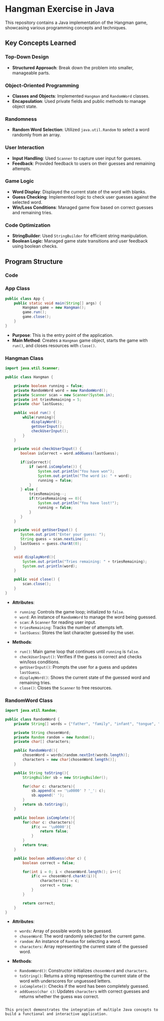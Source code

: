 # Hangman Exercise in Java

This repository contains a Java implementation of the Hangman game, showcasing various programming concepts and techniques.

## Key Concepts Learned

### Top-Down Design

- **Structured Approach**: Break down the problem into smaller, manageable parts.

### Object-Oriented Programming

- **Classes and Objects**: Implemented `Hangman` and `RandomWord` classes.
- **Encapsulation**: Used private fields and public methods to manage object state.

### Randomness

- **Random Word Selection**: Utilized `java.util.Random` to select a word randomly from an array.

### User Interaction

- **Input Handling**: Used `Scanner` to capture user input for guesses.
- **Feedback**: Provided feedback to users on their guesses and remaining attempts.

### Game Logic

- **Word Display**: Displayed the current state of the word with blanks.
- **Guess Checking**: Implemented logic to check user guesses against the selected word.
- **Win/Loss Conditions**: Managed game flow based on correct guesses and remaining tries.

### Code Optimization

- **StringBuilder**: Used `StringBuilder` for efficient string manipulation.
- **Boolean Logic**: Managed game state transitions and user feedback using boolean checks.

## Program Structure

### Code

### App Class

```java
public class App {
    public static void main(String[] args) {
        Hangman game = new Hangman();
        game.run();
        game.close();
    }
}
```

- **Purpose**: This is the entry point of the application.
- **Main Method**: Creates a `Hangman` game object, starts the game with `run()`, and closes resources with `close()`.

### Hangman Class

```java
import java.util.Scanner;

public class Hangman {

    private boolean running = false;
    private RandomWord word = new RandomWord();
    private Scanner scan = new Scanner(System.in);
    private int triesRemaining = 5;
    private char lastGuess;

    public void run() {
        while(running){
            displayWord();
            getUserInput();
            checkUserInput();
        }
    }

    private void checkUserInput() {
       boolean isCorrect = word.addGuess(lastGuess);

       if(isCorrect){
           if (word.isComplete()) {
               System.out.println("You have won");
               System.out.println("The word is: " + word);
               running = false;
           }
       } else {
           triesRemaining--;
           if(triesRemaining == 0){
               System.out.println("You have lost!");
               running = false;
           }
       }
    }

    private void getUserInput() {
       System.out.print("Enter your guess: ");
       String guess = scan.nextLine();
       lastGuess = guess.charAt(0);
    }

    void displayWord(){
        System.out.println("Tries remaining: " + triesRemaining);
        System.out.println(word);
    }

    public void close() {
        scan.close();
    }
}
```

- **Attributes**:
  - `running`: Controls the game loop; initialized to `false`.
  - `word`: An instance of `RandomWord` to manage the word being guessed.
  - `scan`: A `Scanner` for reading user input.
  - `triesRemaining`: Tracks the number of attempts left.
  - `lastGuess`: Stores the last character guessed by the user.

- **Methods**:
  - `run()`: Main game loop that continues until `running` is `false`.
  - `checkUserInput()`: Verifies if the guess is correct and checks win/loss conditions.
  - `getUserInput()`: Prompts the user for a guess and updates `lastGuess`.
  - `displayWord()`: Shows the current state of the guessed word and remaining tries.
  - `close()`: Closes the `Scanner` to free resources.

### RandomWord Class

```java
import java.util.Random;

public class RandomWord {
    private String[] words = {"father", "family", "infant", "tongue", "nothing", "longer", "explicit", "authority", "tombstone", "blacksmith", "likeness", "photographs", "regarding", "inscription"};

    private String chosenWord;
    private Random random = new Random();
    private char[] characters;

    public RandomWord(){
        chosenWord = words[random.nextInt(words.length)];
        characters = new char[chosenWord.length()];
    }

    public String toString(){
        StringBuilder sb = new StringBuilder();

        for(char c: characters){
            sb.append(c == '\u0000' ? '_': c);
            sb.append(' ');
        }
        return sb.toString();
    }

    public boolean isComplete(){
        for(char c: characters){
            if(c == '\u0000'){
                return false;
            }
        }
        return true;
    }

    public boolean addGuess(char c) {
        boolean correct = false;

        for(int i = 0; i < chosenWord.length(); i++){
            if(c == chosenWord.charAt(i)){
                characters[i] = c;
                correct = true;
            }
        }

        return correct;
    }
}
```

- **Attributes**:
  - `words`: Array of possible words to be guessed.
  - `chosenWord`: The word randomly selected for the current game.
  - `random`: An instance of `Random` for selecting a word.
  - `characters`: Array representing the current state of the guessed word.

- **Methods**:
  - `RandomWord()`: Constructor initializes `chosenWord` and `characters`.
  - `toString()`: Returns a string representing the current state of the word with underscores for unguessed letters.
  - `isComplete()`: Checks if the word has been completely guessed.
  - `addGuess(char c)`: Updates `characters` with correct guesses and returns whether the guess was correct.


```

This project demonstrates the integration of multiple Java concepts to build a functional and interactive application.
```